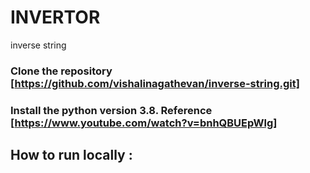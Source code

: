 # INVERTOR 
inverse string
### Clone the repository [https://github.com/vishalinagathevan/inverse-string.git]
### Install the python version 3.8. Reference [https://www.youtube.com/watch?v=bnhQBUEpWlg]

## How to run locally :
###

